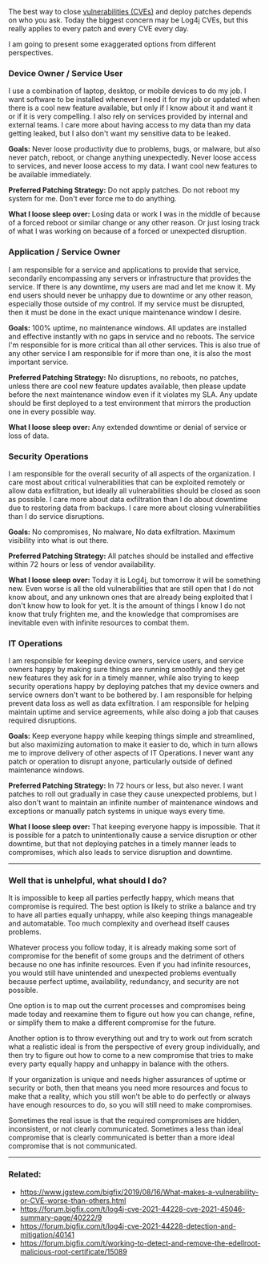 The best way to close [vulnerabilities (CVEs)](https://github.com/jgstew/jgstew.github.io/blob/master/_posts/2019-08-16-What-makes-a-vulnerability-or-CVE-worse-than-others%3F.md) and deploy patches depends on who you ask. Today the biggest concern may be Log4j CVEs, but this really applies to every patch and every CVE every day.

I am going to present some exaggerated options from different perspectives.

### Device Owner / Service User

I use a combination of laptop, desktop, or mobile devices to do my job. I want software to be installed whenever I need it for my job or updated when there is a cool new feature available, but only if I know about it and want it or if it is very compelling. I also rely on services provided by internal and external teams. I care more about having access to my data than my data getting leaked, but I also don't want my sensitive data to be leaked.

**Goals:** Never loose productivity due to problems, bugs, or malware, but also never patch, reboot, or change anything unexpectedly. Never loose access to services, and never loose access to my data. I want cool new features to be available immediately.

**Preferred Patching Strategy:** Do not apply patches. Do not reboot my system for me. Don't ever force me to do anything.

**What I loose sleep over:** Losing data or work I was in the middle of because of a forced reboot or similar change or any other reason. Or just losing track of what I was working on because of a forced or unexpected disruption.

### Application / Service Owner

I am responsible for a service and applications to provide that service, secondarily encompassing any servers or infrastructure that provides the service. If there is any downtime, my users are mad and let me know it. My end users should never be unhappy due to downtime or any other reason, especially those outside of my control. If my service must be disrupted, then it must be done in the exact unique maintenance window I desire.

**Goals:** 100% uptime, no maintenance windows. All updates are installed and effective instantly with no gaps in service and no reboots. The service I'm responsible for is more critical than all other services. This is also true of any other service I am responsible for if more than one, it is also the most important service.

**Preferred Patching Strategy:** No disruptions, no reboots, no patches, unless there are cool new feature updates available, then please update before the next maintenance window even if it violates my SLA. Any update should be first deployed to a test environment that mirrors the production one in every possible way.

**What I loose sleep over:** Any extended downtime or denial of service or loss of data.

### Security Operations

I am responsible for the overall security of all aspects of the organization. I care most about critical vulnerabilities that can be exploited remotely or allow data exfiltration, but ideally all vulnerabilities should be closed as soon as possible. I care more about data exfiltration than I do about downtime due to restoring data from backups. I care more about closing vulnerabilities than I do service disruptions.

**Goals:** No compromises, No malware, No data exfiltration. Maximum visibility into what is out there.

**Preferred Patching Strategy:** All patches should be installed and effective within 72 hours or less of vendor availability.

**What I loose sleep over:** Today it is Log4j, but tomorrow it will be something new. Even worse is all the old vulnerabilities that are still open that I do not know about, and any unknown ones that are already being exploited that I don't know how to look for yet. It is the amount of things I know I do not know that truly frighten me, and the knowledge that compromises are inevitable even with infinite resources to combat them.

### IT Operations

I am responsible for keeping device owners, service users, and service owners happy by making sure things are running smoothly and they get new features they ask for in a timely manner, while also trying to keep security operations happy by deploying patches that my device owners and service owners don't want to be bothered by. I am responsible for helping prevent data loss as well as data exfiltration. I am responsible for helping maintain uptime and service agreements, while also doing a job that causes required disruptions.

**Goals:** Keep everyone happy while keeping things simple and streamlined, but also maximizing automation to make it easier to do, which in turn allows me to improve delivery of other aspects of IT Operations. I never want any patch or operation to disrupt anyone, particularly outside of defined maintenance windows.

**Preferred Patching Strategy:** In 72 hours or less, but also never. I want patches to roll out gradually in case they cause unexpected problems, but I also don't want to maintain an infinite number of maintenance windows and exceptions or manually patch systems in unique ways every time.

**What I loose sleep over:** That keeping everyone happy is impossible. That it is possible for a patch to unintentionally cause a service disruption or other downtime, but that not deploying patches in a timely manner leads to compromises, which also leads to service disruption and downtime.

--------

### Well that is unhelpful, what should I do?

It is impossible to keep all parties perfectly happy, which means that compromise is required. The best option is likely to strike a balance and try to have all parties equally unhappy, while also keeping things manageable and automatable. Too much complexity and overhead itself causes problems.

Whatever process you follow today, it is already making some sort of compromise for the benefit of some  groups and the detriment of others because no one has infinite resources. Even if you had infinite resources, you would still have unintended and unexpected problems eventually because perfect uptime, availability, redundancy, and security are not possible.

One option is to map out the current processes and compromises being made today and reexamine them to figure out how you can change, refine, or simplify them to make a different compromise for the future.

Another option is to throw everything out and try to work out from scratch what a realistic ideal is from the perspective of every group individually, and then try to figure out how to come to a new compromise that tries to make every party equally happy and unhappy in balance with the others.

If your organization is unique and needs higher assurances of uptime or security or both, then that means you need more resources and focus to make that a reality, which you still won't be able to do perfectly or always have enough resources to do, so you will still need to make compromises.

Sometimes the real issue is that the required compromises are hidden, inconsistent, or not clearly communicated. Sometimes a less than ideal compromise that is clearly communicated is better than a more ideal compromise that is not communicated.

--------

### Related:

- https://www.jgstew.com/bigfix/2019/08/16/What-makes-a-vulnerability-or-CVE-worse-than-others.html
- https://forum.bigfix.com/t/log4j-cve-2021-44228-cve-2021-45046-summary-page/40222/9
- https://forum.bigfix.com/t/log4j-cve-2021-44228-detection-and-mitigation/40141
- https://forum.bigfix.com/t/working-to-detect-and-remove-the-edellroot-malicious-root-certificate/15089
